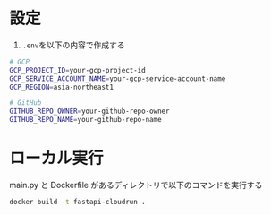 # 設定

1. `.env`を以下の内容で作成する

```bash
# GCP
GCP_PROJECT_ID=your-gcp-project-id
GCP_SERVICE_ACCOUNT_NAME=your-gcp-service-account-name
GCP_REGION=asia-northeast1

# GitHub
GITHUB_REPO_OWNER=your-github-repo-owner
GITHUB_REPO_NAME=your-github-repo-name
```

# ローカル実行

main.py と Dockerfile があるディレクトリで以下のコマンドを実行する

```bash
docker build -t fastapi-cloudrun .
```
